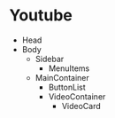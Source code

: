 # Youtube

- Head
- Body
  - Sidebar
    - MenuItems
  - MainContainer
    - ButtonList
    - VideoContainer
      - VideoCard
